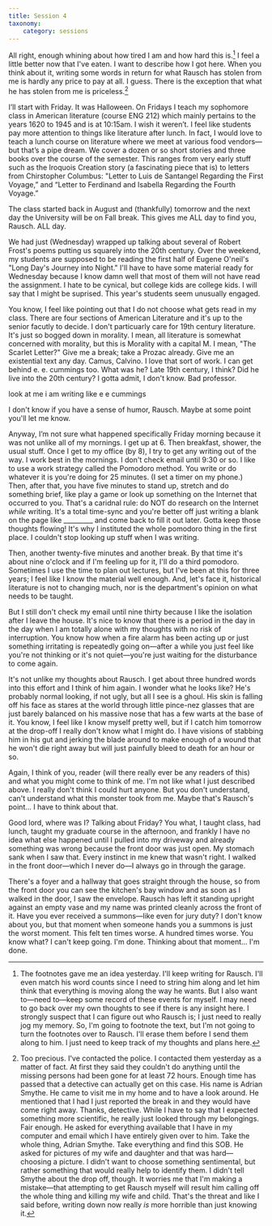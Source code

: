 ```yaml
---
title: Session 4
taxonomy:
    category: sessions
---
```


All right, enough whining about how tired I am and how hard this is.[^4] I feel a little better now that I've eaten. I want to describe how I got here. When you think about it, writing some words in return for what Rausch has stolen from me is hardly any price to pay at all. I guess. There is the exception that what he has stolen from me is priceless.[^5]

I’ll start with Friday. It was Halloween. On Fridays I teach my sophomore class in American literature (course ENG 212) which mainly pertains to the years 1620 to 1945 and is at 10:15am. I wish it weren’t. I feel like students pay more attention to things like literature after lunch. In fact, I would love to teach a lunch course on literature where we meet at various food vendors—but that’s a pipe dream. We cover a dozen or so short stories and three books over the course of the semester. This ranges from very early stuff such as the Iroquois Creation story (a fascinating piece that is) to letters from Chirstopher Columbus: "Letter to Luis de Santangel Regarding the First Voyage,” and “Letter to
Ferdinand and Isabella Regarding the Fourth Voyage.”

The class started back in August and (thankfully) tomorrow and the next day the University will be on Fall break. This gives me ALL day to find you, Rausch. ALL day.

We had just (Wednesday) wrapped up talking about several of Robert Frost's poems putting us squarely into the 20th century. Over the weekend, my students are supposed to be reading the first half of Eugene O'neil's "Long Day's Journey into Night." I'll have to have some material ready for Wednesday because I know damn well that most of them will not have read the assignment. I hate to be cynical, but college kids are college kids. I will say that I might be suprised. This year's students seem unusually engaged.

You know, I feel like pointing out that I do not choose what gets read in my class. There are four sections of American Literature and it's up to the senior facutly to decide. I don't particuarly care for 19th century literature. It's just so bogged down in morality. I mean, all literature is somewhat concerned with morality, but this is Morality with a capital M. I mean, "The Scarlet Letter?" Give me a break; take a Prozac already. Give me an existential text any day. Camus, Calvino. I love that sort of work. I can get behind e. e. cummings too. What was he? Late 19th century, I think? Did he live into the 20th century? I gotta admit, I don't know. Bad professor.

look at   me     i am writing    like e e cummings

I don't know if you have a sense of humor, Rausch. Maybe at some point you'll let me know.

Anyway, I’m not sure what happened specifically Friday morning because it was not unlike all of my mornings. I get up at 6. Then breakfast, shower, the usual stuff. Once I get to my office (by 8), I try to get any writing out of the way. I work best in the mornings. I don't check email until 9:30 or so. I like to use a work strategy called the Pomodoro method.  You write or do whatever it is you're doing for 25 minutes. (I set a timer on my phone.) Then, after that, you have five minutes to stand up, stretch and do something brief, like play a game or look up something on the Internet that occurred to you. That's a caridnal rule: do NOT do research on the Internet *while* writing. It's a total time-sync and you're better off just writing a blank on the page like _________ and come back to fill it out later. Gotta keep those thoughts flowing! It's why I instituted the whole pomodoro thing in the first place. I couldn't stop looking up stuff when I was writing.

Then, another twenty-five minutes and another break. By that time it's about nine o'clock and if I'm feeling up for it, I'll do a third pomodoro. Sometimes I use the time to plan out lectures, but I've been at this for three years; I feel like I know the material well enough. And, let's face it, historical literature is not to changing much, nor is the department's opinion on what needs to be taught.

But I still don't check my email until nine thirty because I like the isolation after I leave the house. It's nice to know that there is a period in the day in the day when I am totally alone with my thoughts with no risk of interruption. You know how when a fire alarm has been acting up or just something irritating is repeatedly going on—after a while you just feel like you're not thinking or it's not quiet—you're just waiting for the disturbance to come again.

It's not unlike my thoughts about Rausch. I get about three hundred words into this effort and I think of him again. I wonder what he looks like? He's probably normal looking, if not ugly, but all I see is a ghoul. His skin is falling off his face as stares at the world through little pince-nez glasses that are just barely balanced on his massive nose that has a few warts at the base of it. You know, I feel like I know myself pretty well, but if I catch him tomorrow at the drop-off I really don't know what I might do. I have visions of stabbing him in his gut and jerking the blade around to make enough of a wound that he won't die right away but will just painfully bleed to death for an hour or so.

Again, I think of you, reader (will there really ever be any readers of this) and what you might come to think of me. I'm not like what I just described above. I really don't think I could hurt anyone. But you don't understand, can't understand what this monster took from me. Maybe that's Rausch's point... I have to think about that.

Good lord, where was I? Talking about Friday? You what, I taught class, had lunch, taught my graduate course in the afternoon, and frankly I have no idea what else happened until I pulled into my driveway and already something was wrong because the front door was just open. My stomach sank when I saw that. Every instinct in me knew that wasn't right. I walked in the front door—which I never do—I always go in through the garage.

There's a foyer and a hallway that goes straight through the house, so from the front door you can see the kitchen's bay window and as soon as I walked in the door, I saw the envelope. Rausch has left it standing upright against an empty vase and my name was printed cleanly across the front of it. Have you ever received a summons—like even for jury duty? I don't know about you, but that moment when someone hands you a summons is just the worst moment. This felt ten times worse. A hundred times worse. You know what? I can't keep going. I'm done. Thinking about that moment... I'm done.

[^4]: The footnotes gave me an idea yesterday. I'll keep writing for Rausch. I'll even match his word counts since I need to string him along and let him think that everything is moving along the way he wants. But I also want to—need to—keep some record of these events for myself. I may need to go back over my own thoughts to see if there is any insight here. I strongly suspect that I can figure out who Rausch is; I just need to really jog my memory. So, I'm going to footnote the text, but I'm not going to turn the footnotes over to Rausch. I'll erase them before I send them along to him. I just need to keep track of my thoughts and plans here.

[^5]: Too precious. I've contacted the police. I contacted them yesterday as a matter of fact. At first they said they couldn't do anything until the missing persons had been gone for at least 72 hours. Enough time has passed that a detective can actually get on this case. His name is Adrian Smythe. He came to visit me in my home and to have a look around. He mentioned that I had I just reported the break in and they would have come right away. Thanks, detective. While I have to say that I expected something more scientific, he really just looked through my belongings. Fair enough. He asked for everything available that I have in my computer and email which I have entirely given over to him. Take the whole thing, Adrian Smythe. Take everything and find this SOB. He asked for pictures of my wife and daughter and that was hard—choosing a picture. I didn't want to choose something sentimental, but rather something that would really help to identify them. I didn't tell Smythe about the drop off, though. It worries me that I'm making a mistake—that attempting to get Rausch myself will result him calling off the whole thing and killing my wife and child. That's the threat and like I said before, writing down now really *is* more horrible than just knowing it.